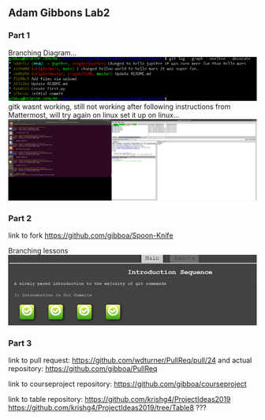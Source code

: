 ## Adam Gibbons Lab2

### Part 1
Branching Diagram...
![git log](part1b_log.PNG)
gitk wasnt working, still not working after following instructions from Mattermost, will try again on linux
set it up on linux...
![gitk](gitk4real.png)

### Part 2

link to fork
https://github.com/gibboa/Spoon-Knife

Branching lessons
![branching practice](branching_intro_complete.PNG)

### Part 3

link to pull request:
https://github.com/wdturner/PullReq/pull/24
and actual repository:
https://github.com/gibboa/PullReq


link to courseproject repository:
https://github.com/gibboa/courseproject

link to table repository:
https://github.com/krishg4/ProjectIdeas2019
https://github.com/krishg4/ProjectIdeas2019/tree/Table8 ???
